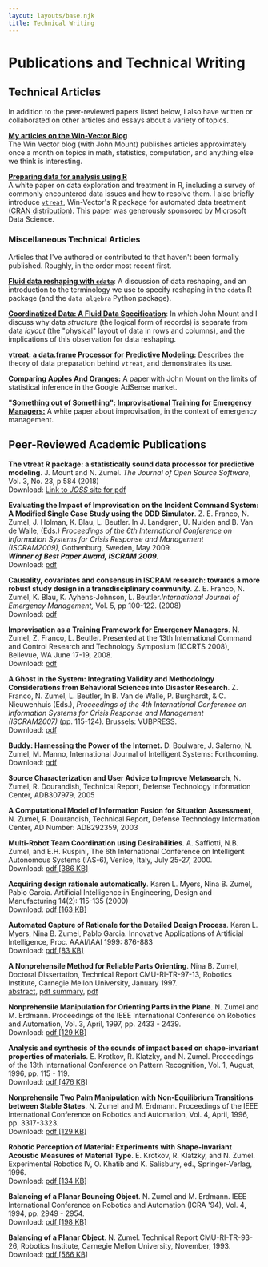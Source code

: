 ```yaml
---
layout: layouts/base.njk
title: Technical Writing
---
```


# Publications and Technical Writing

## Technical Articles
In addition to the peer-reviewed papers listed below, I also have written or collaborated on other articles and essays about a variety of topics.

<p><a href="http://www.winvector.com/author/nzumel/" rel="self"><strong>My articles on the Win-Vector Blog</strong></a><br />
The Win Vector blog (with John Mount) publishes articles approximately once a month on topics in math, statistics, computation, and anything else we think is interesting.</p>

<p><a href="http://winvector.github.io/DataPrep/EN-CNTNT-Whitepaper-Data-Prep-Using-R.pdf"><strong>Preparing data for analysis using R</strong></a><br />
A white paper on data exploration and treatment in R, including a survey of commonly encountered data issues and how to resolve them. I also briefly introduce <a href="https://github.com/WinVector/vtreat"><code>vtreat</code></a>, Win-Vector's R package for automated data treatment (<a href="https://cran.r-project.org/web/packages/vtreat/index.html">CRAN distribution</a>). This paper was generously sponsored by Microsoft Data Science.</p>

### Miscellaneous Technical Articles

Articles that I've authored or contributed to that haven't been formally published. Roughly, in the order most recent first.

[**Fluid data reshaping with `cdata`**](https://winvector.github.io/FluidData/FluidDataReshapingWithCdata.html): A discussion of data reshaping, and an introduction to the terminology we use to specify reshaping in the `cdata` R package (and the `data_algebra` Python package).

[**Coordinatized Data: A Fluid Data Specification**](https://winvector.github.io/FluidData/RowsAndColumns.html): In which John Mount and I discuss why data *structure* (the logical form of records) is separate from data *layout* (the "physical" layout of data in rows and columns), and the implications of this observation for data reshaping.

<p><a href="https://arxiv.org/abs/1611.09477"><strong>vtreat: a data.frame Processor for Predictive Modeling:</strong></a> Describes the theory of data preparation behind <code>vtreat</code>, and demonstrates its use.</p>

<p><a href="/files/publications/ImprovWhitePaper.pdf"><strong>Comparing Apples And Oranges:</strong></a> A paper with John Mount on the limits of statistical inference in the Google AdSense market.</p>

<p><a href="/files/publications/ImprovWhitePaper.pdf"><strong>"Something out of Something": Improvisational Training for Emergency Managers:</strong></a> A white paper about improvisation, in the context of emergency management.</p>


## Peer-Reviewed Academic Publications
<p><strong>The vtreat R package: a statistically sound data processor for predictive modeling</strong>. J. Mount and N. Zumel. <em>The Journal of Open Source Software</em>, Vol. 3, No. 23, p 584 (2018)<br />
Download: <a href="http://joss.theoj.org/papers/10.21105/joss.00584">Link to <em>JOSS</em> site for pdf</a></p>
<p><strong>Evaluating the Impact of Improvisation on the Incident Command System: A Modified Single Case Study using the DDD Simulator</strong>. Z. E. Franco, N. Zumel, J. Holman, K. Blau, L. Beutler. In J. Landgren, U. Nulden and B. Van de Walle, (Eds.) <em>Proceedings of the 6th International Conference on Information Systems for Crisis Response and Management (ISCRAM2009),</em> Gothenburg, Sweden, May 2009.<br />
<strong><em>Winner of Best Paper Award, ISCRAM 2009.</em></strong><br />
Download: <a href="/files/publications/ISCRAM2009_pre_press_FINAL_WITH_author_info.pdf">pdf</a></p>
<p><strong>Causality, covariates and consensus in ISCRAM research: towards a more robust study design in a transdisciplinary community</strong>. Z. E. Franco, N. Zumel, K. Blau, K. Ayhens-Johnson, L. Beutler.<em>International Journal of Emergency Management,</em> Vol. 5, pp 100-122. (2008)<br />
Download: <a href="/files/publications/05%20Franco.pdf">pdf</a></p>
<p><strong>Improvisation as a Training Framework for Emergency Managers</strong>. N. Zumel, Z. Franco, L. Beutler. Presented at the 13th International Command and Control Research and Technology Symposium (ICCRTS 2008), Bellevue, WA June 17-19, 2008.<br />
Download: <a href="/files/publications/icctrs08.pdf">pdf</a></p>
<p><strong>A Ghost in the System: Integrating Validity and Methodology Considerations from Behavioral Sciences into Disaster Research</strong>. Z. Franco, N. Zumel, L. Beutler, In B. Van de Walle, P. Burghardt, &amp; C. Nieuwenhuis (Eds.), <em>Proceedings of the 4th International Conference on Information Systems for Crisis Response and Management (ISCRAM2007)</em> (pp. 115-124). Brussels: VUBPRESS.<br />
Download: <a href="/files/publications/A_Ghost_in_the_System_FINAL.pdf">pdf</a></p>
<p><strong>Buddy: Harnessing the Power of the Internet.</strong> D. Boulware, J. Salerno, N. Zumel, M. Manno, International Journal of Intelligent Systems: Forthcoming.<br />
Download: <a href="/files/publications/BuddyJournal.pdf">pdf</a></p>
<p><strong>Source Characterization and User Advice to Improve Metasearch</strong>, N. Zumel, R. Dourandish, Technical Report, Defense Technology Information Center, ADB307979, 2005</p>
<p><strong>A Computational Model of Information Fusion for Situation Assessment</strong>, N. Zumel, R. Dourandish, Technical Report, Defense Technology Information Center, AD Number: ADB292359, 2003</p>
<p><strong>Multi-Robot Team Coordination using Desirabilities</strong>. A. Saffiotti, N.B. Zumel, and E.H. Ruspini, The 6th International Conference on Intelligent Autonomous Systems (IAS-6), Venice, Italy, July 25-27, 2000.<br />
Download: <a href="/files/publications/ias00.pdf">pdf [386 KB]</a></p>
<p><strong>Acquiring design rationale automatically</strong>. Karen L. Myers, Nina B. Zumel, Pablo Garcia. Artificial Intelligence in Engineering, Design and Manufacturing 14(2): 115-135 (2000)<br />
Download: <a href="/files/publications/aiedam99.pdf">pdf [163 KB]</a></p>
<p><strong>Automated Capture of Rationale for the Detailed Design Process</strong>. Karen L. Myers, Nina B. Zumel, Pablo Garcia. Innovative Applications of Artificial Intelligence, Proc. AAAI/IAAI 1999: 876-883<br />
Download: <a href="/files/publications/iaai99.pdf">pdf [83 KB]</a></p>
<p><strong>A Nonprehensile Method for Reliable Parts Orienting</strong>. Nina B. Zumel, Doctoral Dissertation, Technical Report CMU-RI-TR-97-13, Robotics Institute, Carnegie Mellon University, January 1997.<br />
<a href="/files/publications/nbz-thesis.html">abstract</a>, <a href="/files/publications/nbz-summary.pdf">pdf summary</a>, <a href="/files/publications/nbz-thesis.pdf">pdf</a></p>
<p><strong>Nonprehensile Manipulation for Orienting Parts in the Plane</strong>. N. Zumel and M. Erdmann. Proceedings of the IEEE International Conference on Robotics and Automation, Vol. 3, April, 1997, pp. 2433 - 2439.<br />
Download: <a href="/files/publications/zumel_nina_1997_1.pdf">pdf [129 KB]</a></p>
<p><strong>Analysis and synthesis of the sounds of impact based on shape-invariant properties of materials</strong>. E. Krotkov, R. Klatzky, and N. Zumel. Proceedings of the 13th International Conference on Pattern Recognition, Vol. 1, August, 1996, pp. 115 - 119.<br />
Download: <a href="/files/publications/krotkov_eric_1996_1.pdf">pdf [476 KB]</a></p>
<p><strong>Nonprehensile Two Palm Manipulation with Non-Equilibrium Transitions between Stable States</strong>. N. Zumel and M. Erdmann. Proceedings of the IEEE International Conference on Robotics and Automation, Vol. 4, April, 1996, pp. 3317-3323.<br />
Download: <a href="/files/publications/zumel_nina_1996_1.pdf">pdf [129 KB]</a></p>
<p><strong>Robotic Perception of Material: Experiments with Shape-Invariant Acoustic Measures of Material Type</strong>. E. Krotkov, R. Klatzky, and N. Zumel. Experimental Robotics IV, O. Khatib and K. Salisbury, ed., Springer-Verlag, 1996.<br />
Download: <a href="/files/publications/krotkov_eric_1996_2.pdf">pdf [134 KB]</a></p>
<p><strong>Balancing of a Planar Bouncing Object</strong>. N. Zumel and M. Erdmann. IEEE International Conference on Robotics and Automation (ICRA '94), Vol. 4, 1994, pp. 2949 - 2954.<br />
Download: <a href="/files/publications/zumel_nina_1994_1.pdf">pdf [198 KB]</a></p>
<p><strong>Balancing of a Planar Object</strong>. N. Zumel. Technical Report CMU-RI-TR-93-26, Robotics Institute, Carnegie Mellon University, November, 1993.<br />
Download: <a href="/files/publications/zumel_nina_1993_1.pdf">pdf [566 KB]</a></p>

